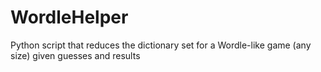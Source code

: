 # WordleHelper
Python script that reduces the dictionary set for a Wordle-like game (any size) given guesses and results
